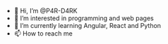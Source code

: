 - 👋 Hi, I’m @P4R-D4RK
- 👀 I’m interested in programming and web pages
- 🌱 I’m currently learning Angular, React and Python
- 📫 How to reach me 

<!---
P4R-D4RK/P4R-D4RK is a ✨ special ✨ repository because its `README.md` (this file) appears on your GitHub profile.
You can click the Preview link to take a look at your changes.
--->
